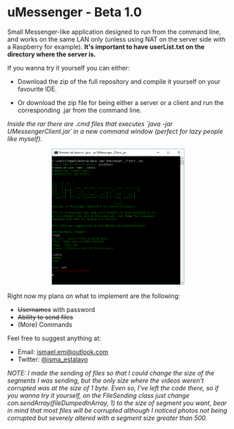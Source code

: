 # uMessenger - Beta 1.0

Small Messenger-like application designed to run from the command line, and works on the same LAN only (unless using NAT on the server side with a Raspberry for example). **It's important to have userList.txt on the directory where the server is.**

If you wanna try it yourself you can either:

- Download the zip of the full repository and compile it yourself on your favourite IDE.

- Or download the zip file for being either a server or a client and run the corresponding .jar from the command line.

 _Inside the rar there are .cmd files that executes `java -jar UMessengerClient.jar´ in a new command window (perfect for lazy people like myself)_.

<p align = "center">
  <img src="https://raw.githubusercontent.com/ismaelestalayo/uMessenger/master/Images/Screenshot.png" width = "60%"/>
</p>

Right now my plans on what to implement are the following:

- ~~Usernames~~ with password
- ~~Ability to send files~~
- (More) Commands


Feel free to suggest anything at:

 * Email: ismael.em@outlook.com
 * Twitter: [@isma_estalayo](https://twitter.com/isma_estalayo)

_NOTE:_
_I made the sending of files so that I could change the size of the segments I was sending, but the only size where the videos weren't corrupted was at the size of 1 byte. Even so, I've left the code there, so if you wanna try it yourself, on the FileSending class just change  con.sendArray(fileDumpedInArray, 1)  to the size of segment you want, bear in mind that most files will be corrupted although I noticed photos not being corrupted but severely altered with a segment size greater than 500._
